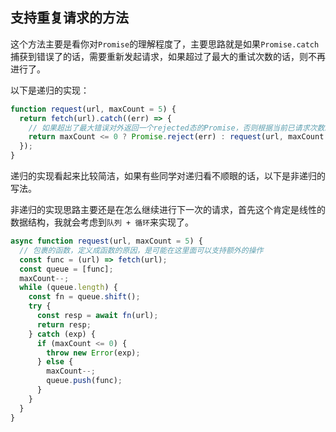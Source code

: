 ## 支持重复请求的方法

这个方法主要是看你对`Promise`的理解程度了，主要思路就是如果`Promise.catch`捕获到错误了的话，需要重新发起请求，如果超过了最大的重试次数的话，则不再进行了。

以下是递归的实现：

```js
function request(url, maxCount = 5) {
  return fetch(url).catch((err) => {
    // 如果超出了最大错误对外返回一个rejected态的Promise，否则根据当前已请求次数决定是否重试
    return maxCount <= 0 ? Promise.reject(err) : request(url, maxCount - 1);
  });
}
```

递归的实现看起来比较简洁，如果有些同学对递归看不顺眼的话，以下是非递归的写法。

非递归的实现思路主要还是在怎么继续进行下一次的请求，首先这个肯定是线性的数据结构，我就会考虑到`队列 + 循环`来实现了。

```js
async function request(url, maxCount = 5) {
  // 包裹的函数，定义成函数的原因，是可能在这里面可以支持额外的操作
  const func = (url) => fetch(url);
  const queue = [func];
  maxCount--;
  while (queue.length) {
    const fn = queue.shift();
    try {
      const resp = await fn(url);
      return resp;
    } catch (exp) {
      if (maxCount <= 0) {
        throw new Error(exp);
      } else {
        maxCount--;
        queue.push(func);
      }
    }
  }
}
```
